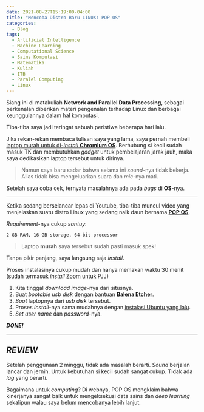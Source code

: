 ```yaml
---
date: 2021-08-27T15:19:00-04:00
title: "Mencoba Distro Baru LINUX: POP OS"
categories:
  - Blog
tags:
  - Artificial Intelligence
  - Machine Learning
  - Computational Science
  - Sains Komputasi
  - Matematika
  - Kuliah
  - ITB
  - Paralel Computing
  - Linux
---
```



Siang ini di matakuliah **Network and Parallel Data Processing**,
sebagai perkenalan diberikan materi pengenalan terhadap Linux dan
berbagai keunggulannya dalam hal komputasi.

Tiba-tiba saya jadi teringat sebuah peristiwa beberapa hari lalu.

Jika rekan-rekan membaca tulisan saya yang lama, saya pernah membeli
[laptop murah untuk di-*install* **Chromium
OS**](https://ikanx101.com/blog/laptop-chromium/). Berhubung si kecil
sudah masuk TK dan membutuhkan *gadget* untuk pembelajaran jarak jauh,
maka saya dedikasikan laptop tersebut untuk dirinya.

> Namun saya baru sadar bahwa selama ini *sound*-nya tidak bekerja.
> Alias tidak bisa mengeluarkan suara dan *mic*-nya mati.

Setelah saya coba cek, ternyata masalahnya ada pada *bugs* di
**OS**-nya.

------------------------------------------------------------------------

Ketika sedang berselancar lepas di Youtube, tiba-tiba muncul video yang
menjelaskan suatu distro Linux yang sedang naik daun bernama [**POP
OS**](https://pop.system76.com/).

*Requirement*-nya cukup *santuy*:

    2 GB RAM, 16 GB storage, 64-bit processor

> Laptop **murah** saya tersebut sudah pasti masuk spek!

Tanpa pikir panjang, saya langsung saja *install*.

Proses instalasinya cukup mudah dan hanya memakan waktu 30 menit (sudah
termasuk *install* [Zoom](https://zoom.us/) untuk PJJ)

1.  Kita tinggal *download* *image*-nya dari situsnya.
2.  Buat *bootable usb disk* dengan bantuan [**Balena
    Etcher**](https://www.balena.io/etcher/).
3.  *Boot* laptopnya dari *usb disk* tersebut.
4.  Proses *install*-nya sama mudahnya dengan [instalasi Ubuntu yang
    lalu](https://ikanx101.com/blog/review-ubuntu/).
5.  *Set* *user name* dan *password*-nya.

***DONE!***

------------------------------------------------------------------------

## *REVIEW*

Setelah penggunaan 2 minggu, tidak ada masalah berarti. *Sound* berjalan
lancar dan jernih. Untuk kebutuhan si kecil sudah sangat cukup. TIdak
ada *lag* yang berarti.

Bagaimana untuk *computing*? Di webnya, POP OS mengklaim bahwa
kinerjanya sangat baik untuk mengeksekusi data sains dan *deep learning*
sekalipun walau saya belum mencobanya lebih lanjut.
